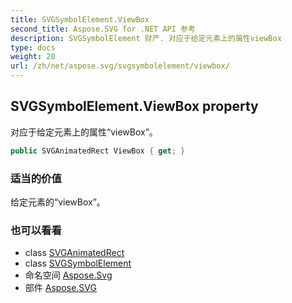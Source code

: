 ```yaml
---
title: SVGSymbolElement.ViewBox
second_title: Aspose.SVG for .NET API 参考
description: SVGSymbolElement 财产. 对应于给定元素上的属性viewBox
type: docs
weight: 20
url: /zh/net/aspose.svg/svgsymbolelement/viewbox/
---
```

## SVGSymbolElement.ViewBox property

对应于给定元素上的属性“viewBox”。

```csharp
public SVGAnimatedRect ViewBox { get; }
```

### 适当的价值

给定元素的“viewBox”。

### 也可以看看

* class [SVGAnimatedRect](../../../aspose.svg.datatypes/svganimatedrect/)
* class [SVGSymbolElement](../)
* 命名空间 [Aspose.Svg](../../svgsymbolelement/)
* 部件 [Aspose.SVG](../../../)


